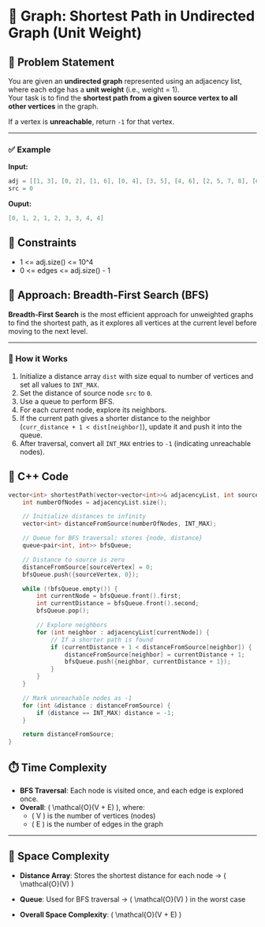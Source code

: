 # 📘 Graph: Shortest Path in Undirected Graph (Unit Weight)

## 🧩 Problem Statement

You are given an **undirected graph** represented using an adjacency list, where each edge has a **unit weight** (i.e., weight = 1).  
Your task is to find the **shortest path from a given source vertex to all other vertices** in the graph.

If a vertex is **unreachable**, return `-1` for that vertex.

---


### ✅ Example

**Input:**

```cpp
adj = [[1, 3], [0, 2], [1, 6], [0, 4], [3, 5], [4, 6], [2, 5, 7, 8], [6, 8], [7, 6]]
src = 0
```
**Ouput:**

```cpp
[0, 1, 2, 1, 2, 3, 3, 4, 4]
```
## 📌 Constraints

- 1 <= adj.size() <= 10^4
- 0 <= edges <= adj.size() - 1

## 🔎 Approach: Breadth-First Search (BFS)

**Breadth-First Search** is the most efficient approach for unweighted graphs to find the shortest path, as it explores all vertices at the current level before moving to the next level.

---

### 🚀 How it Works

1. Initialize a distance array `dist` with size equal to number of vertices and set all values to `INT_MAX`.
2. Set the distance of source node `src` to `0`.
3. Use a queue to perform BFS.
4. For each current node, explore its neighbors.
5. If the current path gives a shorter distance to the neighbor (`curr_distance + 1 < dist[neighbor]`), update it and push it into the queue.
6. After traversal, convert all `INT_MAX` entries to `-1` (indicating unreachable nodes).


## 🧠 C++ Code

```cpp
vector<int> shortestPath(vector<vector<int>>& adjacencyList, int sourceVertex) {
    int numberOfNodes = adjacencyList.size();

    // Initialize distances to infinity
    vector<int> distanceFromSource(numberOfNodes, INT_MAX);

    // Queue for BFS traversal: stores {node, distance}
    queue<pair<int, int>> bfsQueue;

    // Distance to source is zero
    distanceFromSource[sourceVertex] = 0;
    bfsQueue.push({sourceVertex, 0});

    while (!bfsQueue.empty()) {
        int currentNode = bfsQueue.front().first;
        int currentDistance = bfsQueue.front().second;
        bfsQueue.pop();

        // Explore neighbors
        for (int neighbor : adjacencyList[currentNode]) {
            // If a shorter path is found
            if (currentDistance + 1 < distanceFromSource[neighbor]) {
                distanceFromSource[neighbor] = currentDistance + 1;
                bfsQueue.push({neighbor, currentDistance + 1});
            }
        }
    }

    // Mark unreachable nodes as -1
    for (int &distance : distanceFromSource) {
        if (distance == INT_MAX) distance = -1;
    }

    return distanceFromSource;
}
```

## ⏱️ Time Complexity

- **BFS Traversal**: Each node is visited once, and each edge is explored once.  
- **Overall**: \( \mathcal{O}(V + E) \), where:
  - \( V \) is the number of vertices (nodes)
  - \( E \) is the number of edges in the graph

---

## 💾 Space Complexity

- **Distance Array**: Stores the shortest distance for each node → \( \mathcal{O}(V) \)
- **Queue**: Used for BFS traversal → \( \mathcal{O}(V) \) in the worst case

- **Overall Space Complexity**: \( \mathcal{O}(V + E) \)
